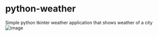 # python-weather
Simple python tkinter weather application that shows weather of a city
![image](https://github.com/kundan-git444/python-weather/assets/120105536/20be1d76-85c2-4f9a-800b-2b02f3e0c31a)
